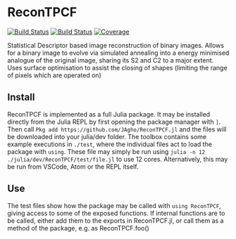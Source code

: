 # ReconTPCF

[![Build Status](https://travis-ci.com/JAgho/ReconTPCF.jl.svg?branch=master)](https://travis-ci.com/JAgho/ReconTPCF.jl)
[![Build Status](https://ci.appveyor.com/api/projects/status/github/JAgho/ReconTPCF.jl?svg=true)](https://ci.appveyor.com/project/JAgho/ReconTPCF-jl)
[![Coverage](https://coveralls.io/repos/github/JAgho/ReconTPCF.jl/badge.svg?branch=master)](https://coveralls.io/github/JAgho/ReconTPCF.jl?branch=master)

Statistical Descriptor based image reconstruction of binary images. Allows for a binary image to evolve via simulated annealing into a energy minimised analogue of the original image, sharing its S2 and C2 to a major extent. Uses surface optimisation to assist the closing of shapes (limiting the range of pixels which are operated on)

## Install
ReconTPCF is implemented as a full Julia package. It may be installed directly from the Julia REPL by first opening the package manager with ``]``. Then call ``Pkg add https://github.com/JAgho/ReconTPCF.jl`` and the files will be downloaded into your julia/dev folder. The toolbox contains some example executions in ``./test``, where the individual files act to load the package with ``using``. These file may simply be run using ``julia -n 12 ./julia/dev/ReconTPCF/test/file.jl`` to use 12 cores. Alternatively, this may be run from VSCode, Atom or the REPL itself.

## Use
The test files show how the package may be called with ``using ReconTPCF``, giving access to some of the exposed functions. If internal functions are to be called, either add them to the exports in ReconTPCF.jl, or call them as a method of the package, e.g. as ReconTPCF.foo()
